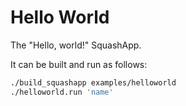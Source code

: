 # Hello World

The "Hello, world!" SquashApp.

It can be built and run as follows:

```bash
./build_squashapp examples/helloworld
./helloworld.run 'name'
```
